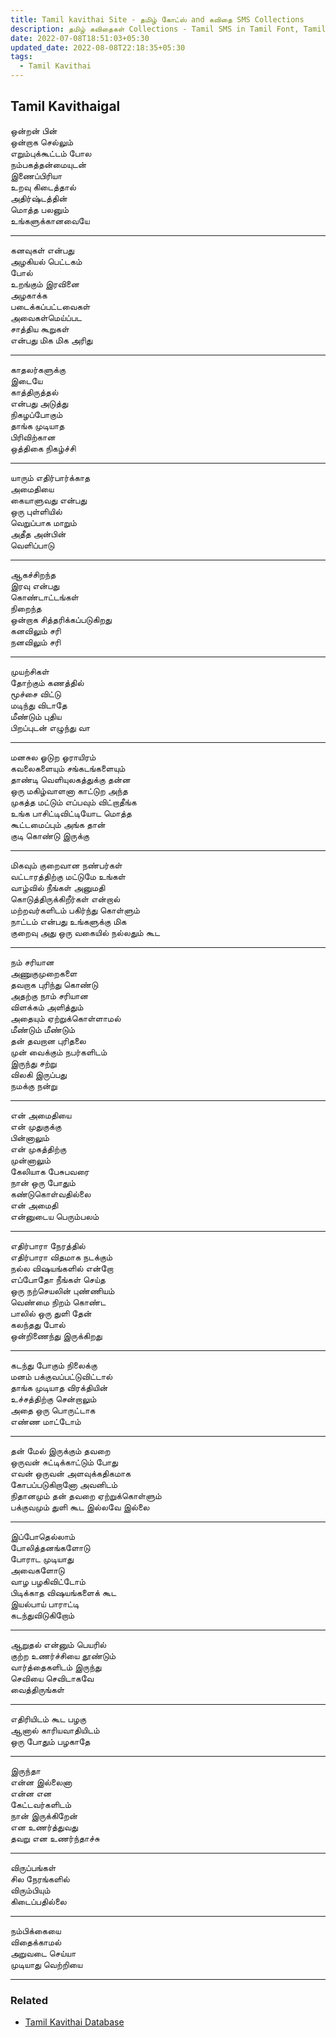 ```yaml
---
title: Tamil kavithai Site - தமிழ் கோட்ஸ் and கவிதை SMS Collections
description: தமிழ் கவிதைகள் Collections - Tamil SMS in Tamil Font, Tamil kadhal kavithai, Tamil Motivational Quotes, Tamil Life Quotes for Social Status and Stories.
date: 2022-07-08T18:51:03+05:30
updated_date: 2022-08-08T22:18:35+05:30
tags:
  - Tamil Kavithai
---
```


## Tamil Kavithaigal

ஒன்றன் பின்  
ஒன்றாக செல்லும்  
எறும்புக்கூட்டம் போல  
நம்பகத்தன்மையுடன்  
இணைப்பிரியா  
உறவு கிடைத்தால்  
அதிர்ஷ்டத்தின்  
மொத்த பலனும்  
உங்களுக்கானவையே

---

கனவுகள் என்பது  
அழகியல் பெட்டகம்  
போல்  
உறங்கும் இரவினை  
அழகாக்க  
படைக்கப்பட்டவைகள்  
அவைகள்மெய்ப்பட  
சாத்திய கூறுகள்  
என்பது மிக மிக அரிது

---

காதலர்களுக்கு  
இடையே  
காத்திருத்தல்  
என்பது அடுத்து  
நிகழப்போகும்  
தாங்க முடியாத  
பிரிவிற்கான  
ஒத்திகை நிகழ்ச்சி

---

யாரும் எதிர்பார்க்காத  
அமைதியை  
கையாளுவது என்பது  
ஒரு புள்ளியில்  
வெறுப்பாக மாறும்  
அதீத அன்பின்  
வெளிப்பாடு

---

ஆகச்சிறந்த  
இரவு என்பது  
கொண்டாட்டங்கள்  
நிறைந்த  
ஒன்றாக சித்தரிக்கப்படுகிறது  
கனவிலும் சரி  
நனவிலும் சரி

---

முயற்சிகள்  
தோற்கும் கணத்தில்  
மூச்சை விட்டு  
மடிந்து விடாதே  
மீண்டும் புதிய  
பிறப்புடன் எழுந்து வா

---

மனசுல ஓடுற ஓராயிரம்  
கவலைகளையும் சங்கடங்களையும்  
தாண்டி வெளியுலகத்துக்கு தன்ன  
ஒரு மகிழ்வாளனா காட்டுற அந்த  
முகத்த மட்டும் எப்பவும் விட்றாதீங்க  
உங்க பாசிட்டிவிட்டியோட மொத்த  
கூட்டமைப்பும் அங்க தான்  
குடி கொண்டு இருக்கு

---

மிகவும் குறைவான நண்பர்கள்  
வட்டாரத்திற்கு மட்டுமே உங்கள்  
வாழ்வில் நீங்கள் அனுமதி  
கொடுத்திருக்கிறீர்கள் என்றால்  
மற்றவர்களிடம் பகிர்ந்து கொள்ளும்  
நாட்டம் என்பது உங்களுக்கு மிக  
குறைவு அது ஒரு வகையில் நல்லதும் கூட

---

நம் சரியான  
அணுகுமுறைகளை  
தவறாக புரிந்து கொண்டு  
அதற்கு நாம் சரியான  
விளக்கம் அளித்தும்  
அதையும் ஏற்றுக்கொள்ளாமல்  
மீண்டும் மீண்டும்  
தன் தவறான புரிதலை  
முன் வைக்கும் நபர்களிடம்  
இருந்து சற்று  
விலகி இருப்பது  
நமக்கு நன்று

---

என் அமைதியை  
என் முதுகுக்கு  
பின்னாலும்  
என் முகத்திற்கு  
முன்னாலும்  
கேலியாக பேசுபவரை  
நான் ஒரு போதும்  
கண்டுகொள்வதில்லை  
என் அமைதி  
என்னுடைய பெரும்பலம்

---

எதிர்பாரா நேரத்தில்  
எதிர்பாரா விதமாக நடக்கும்  
நல்ல விஷயங்களில் என்றோ  
எப்போதோ நீங்கள் செய்த  
ஒரு நற்செயலின் புண்ணியம்  
வெண்மை நிறம் கொண்ட  
பாலில் ஒரு துளி தேன்  
கலந்தது போல்  
ஒன்றிணைந்து இருக்கிறது

---

கடந்து போகும் நிலைக்கு  
மனம் பக்குவப்பட்டுவிட்டால்  
தாங்க முடியாத விரக்தியின்  
உச்சத்திற்கு சென்றாலும்  
அதை ஒரு பொருட்டாக  
எண்ண மாட்டோம்

---

தன் மேல் இருக்கும் தவறை  
ஒருவன் சுட்டிக்காட்டும் போது  
எவன் ஒருவன் அளவுக்கதிகமாக  
கோபப்படுகிறானோ அவனிடம்  
நிதானமும் தன் தவறை ஏற்றுக்கொள்ளும்  
பக்குவமும் துளி கூட இல்லவே இல்லை

---

இப்போதெல்லாம்  
போலித்தனங்களோடு  
போராட முடியாது  
அவைகளோடு  
வாழ பழகிவிட்டோம்  
பிடிக்காத விஷயங்களைக் கூட  
இயல்பாய் பாராட்டி  
கடந்துவிடுகிறோம்

---

ஆறுதல் என்னும் பெயரில்  
குற்ற உணர்ச்சியை தூண்டும்  
வார்த்தைகளிடம் இருந்து  
செவியை செவிடாகவே  
வைத்திருங்கள்

---

எதிரியிடம் கூட பழகு  
ஆனால் காரியவாதியிடம்  
ஒரு போதும் பழகாதே

---

இருந்தா  
என்ன இல்லைனா  
என்ன என  
கேட்டவர்களிடம்  
நான் இருக்கிறேன்  
என உணர்த்துவது  
தவறு என உணர்ந்தாச்சு

---

விருப்பங்கள்  
சில நேரங்களில்  
விரும்பியும்  
கிடைப்பதில்லை

---

நம்பிக்கையை  
விதைக்காமல்  
அறுவடை செய்யா  
முடியாது வெற்றியை

---

### Related

- [Tamil Kavithai Database](http://localhost:3000/posts/tamil-copied-kavithai/)
